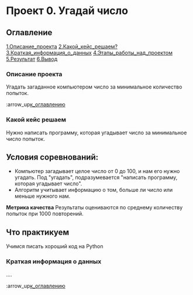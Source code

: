 # Проект 0. Угадай число

## Оглавление 
[1.Описание_проекта]()
[2.Какой_кейс_решаем?]()
[3.Краткая_информация_о_данных]()
[4.Этапы_работы_над_проектом]()
[5.Результат]()
[6.Вывод]()

### Описание проекта
Угадать загаданное компьютером число за минимальное количество попыток.

:arrow_up[к_оглавлению]()

### Какой кейс решаем
Нужно написать программу, которая угадывает число за минимальное число попыток.

## **Условия соревнований:**
- Компьютер загадывает целое число от 0 до 100, и нам его нужно угадать. Под "угадать", подразумевается "написать программу, которая угадывает число".
- Алгоритм учитывает информацию о том, больше ли число или меньше нужного нам. 

**Метрика качества**
Результаты оцениваются по среднему количеству попыток при 1000 повторений.

## **Что практикуем**
Учимся писать хороший код на Python

### Краткая информация о данных
....

:arrow_up[к_оглавлению]()


